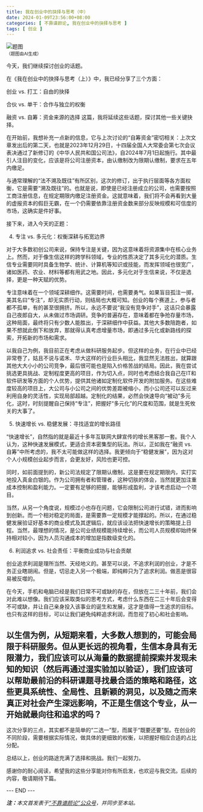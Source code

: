 ```yaml
---
title: 我在创业中的抉择与思考（中）
date: 2024-01-09T23:56:00+08:00
categories: [ 不靠谱颜论, 我在创业中的抉择与思考 ]
tags: [ 创业 ]
---
```


<div class="p-3 text-center">
  <img class="img-fluid" src="/images/2024/0109/01.png" alt="题图" style="max-width:640px">
  <div><small>（题图由AI生成）</small></div>
</div>

今天，我们继续探讨创业的话题。

在《我在创业中的抉择与思考（上）》中，我已经分享了三个方面：

创业 vs. 打工：自由的抉择

合伙 vs. 单干：合作与独立的权衡

融资 vs. 自筹：资金来源的选择
这篇，我将延续这些话题，探讨其他一些关键抉择。

在开始前，我想补充一点新的信息，它与上次讨论的“自筹资金”密切相关：上次文章发出后的第二天，也就是2023年12月29日，十四届全国人大常委会第七次会议表决通过了新修订的《中华人民共和国公司法》，自2024年7月1日起施行。其中最引人注目的变化，应该是将公司注册资本，由认缴制改为限期认缴制，要求在五年内缴足。

与通常理解的“法不溯及既往”有所区别，这次的修订，出于执行层面等各方面权衡，它是需要“溯及既往”的。也就是说，即使是已经注册成立的公司，也需要按照工商注册信息，在规定期限内缴足注册资金。这就意味着，我们将不会再看到大量的虚报资本的假巨无霸，在一个仍需要依靠注册资金数来部分反映规模和可信度的市场，这确实是件好事。

接下来，进入今天的正题：

4. 专注 vs. 多元化：权衡深耕与拓宽边界

对于大多数初创公司来说，保持专注是关键，因为这意味着将资源集中在核心业务上。然而，对于像生信这样的跨学科领域，专业的性质决定了其多元化的潜质。生信专业需要同时具备生物学、统计、计算机等知识或技能，而发挥领域也很宽广，诸如医药、农业、材料等都有用武之地。因此，多元化对于生信来说，不仅是选择，更是一种天赋的优势。

专注意味着在一个领域深耕细作。这需要时间，也需要勇气。如果盲目孤注一掷，美其名曰“专注”，却无实质行动，则结局也大概可知。创业的每个赛道上，参与者都不孤单，有的甚至很拥挤。所以，永远不要说“我没有竞争对手”，这话只会暴露自己夜郎自大，从未做过市场调研。竞争的普遍存在，意味着都在争抢存量市场，这种局面，最终将只有少数人能胜出，于深耕细作中获益。其他大多数陪跑者，如果不想就此倒下和放弃，那就得认真考虑增量市场，即通过多元化或新路线的探索，开拓新的市场和需求。

以我自己为例，我目前正在考虑从做科研服务起步。但这样的业务，在行业中已经非常卷了，姑且不说与诺禾、华大这样的行业巨头相比，我显然无法胜出，就算跟其他大大小小的公司竞争，最后很可能也是陷入价格苦战的结局。因此，我在尝试挑选更具挑战、定制程度更高的项目，作为切入点，同时也考虑结合我自己在IT和软件研发等方面的个人优势，提供其他诸如定制化软件开发的附加服务。在这些难度较高的项目上，大公司与小公司之间的优势差距被缩小，而小公司还可以反过来利用自身的灵活性，实现局部超越。定制化的结果，必然会快速导向“被动”多元化，这时，时刻提醒自己保持“专注”，把握好“多元化”的尺度和范围，就是生死攸关的大事了。

5. 快速增长 vs. 稳健发展：寻找适宜的增长路径

“快速增长”，自然指的就是最近十多年互联网大肆宣传的增长黑客那一套。我个人认为，这种快速发展模式，更适合资本密集型的玩法。所以，正如我在“融资 vs. 自筹”中所考虑的，我不太可能做这样的选择。我更倾向于“稳健发展”，因为这对个人小规模创业起步而言，会更友好，风险也更可控。

同时，如前面提到的，新公司法规定了限期认缴制，这是要在规定期限内，实打实地投入真金白银的。作为公司拥有者和管理者，这种切肤的体会，当然就更加注重成本控制和盈利能力。一定要有足够的把握，能够形成盈利，才该考虑启动一个项目。

当然，从另一个角度说，规模过小也存在问题，它会限制公司进行试错，进而影响到创新。而一个相对稳定的局面，是需要靠一定规模才能撑起的。所以，在通过稳健发展验证好基本的商业模式及其逻辑后，就应该设法把快速增长的策略提上日程。当然，最理想的情况，是公司业绩规模能持续增长，而公司人员规模却始终保持相对较小，因为人员沟通成本的增加是指数级变化的。

6. 利润追求 vs. 社会责任：平衡商业成功与社会贡献

创业追求利润是理所当然、天经地义的。甚至可以说，不追求利润的创业，才是不务正业瞎胡闹。但是，切忌走入另一个极端，即纯粹只为了追求利润。做恶是很容易被反噬的。

在今天，手机和电脑已经是我们日常不可或缺的存在，但放在二三十年前，我们会对此难以想像。我们应该采取类似的思考方式，考虑什么东西在二三十年后会变得不可或缺，并让自己亲身投入该事业的诞生和发展，这才是值得一生追求的目标。也只有这样的目标，可以让我们避免纯粹追求利润，而忽视了初心和社会影响。

以生信为例，从短期来看，大多数人想到的，可能会局限于科研服务。但从更长远的视角看，生信本身具有无限潜力，我们应该可以从海量的数据提前探索并发现未知的知识（然后再通过湿实验加以验证），我们应该可以帮助最前沿的科研课题寻找最合适的策略和路径，这些更具系统性、全局性、且新颖的洞见，以及随之而来真正对社会产生深远影响，不正是生信这个专业，从一开始就最向往和追求的吗？
-----

这次分享的三点，其实都不是简单的“二选一”型，而属于“既要还要”型。在创业的不同阶段，需要根据实际情况，做具体的更细致的权衡，以把握好相应合适的占比分配。

总结以上，创业的路途充满了选择和挑战。我们一起努力。

感谢你的耐心阅读，希望我的这些分享能对你有所启发，也欢迎与我交流。后续的内容，敬请期待下篇。

<div class="p-5 text-center">--- END ---</div>

<i><b>注：</b>本文首发表于[“不靠谱颜论”公众号](https://mp.weixin.qq.com/s/v6VR799wMCtSlgi4tmtSCg)，并同步至本站。</i>
